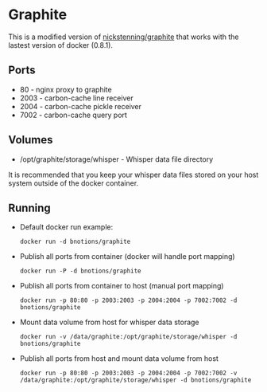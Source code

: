 Graphite
===

This is a modified version of [nickstenning/graphite](https://github.com/nickstenning/dockerfiles/tree/master/graphite) that works with the lastest version of docker (0.8.1).

Ports
---

* 80 - nginx proxy to graphite
* 2003 - carbon-cache line receiver
* 2004 - carbon-cache pickle receiver
* 7002 - carbon-cache query port


Volumes
---

* /opt/graphite/storage/whisper - Whisper data file directory

It is recommended that you keep your whisper data files stored on your host system outside of the docker container.


Running
---

* Default docker run example:

	`docker run -d bnotions/graphite`

* Publish all ports from container (docker will handle port mapping)

	`docker run -P -d bnotions/graphite`

* Publish all ports from container to host (manual port mapping)

	`docker run -p 80:80 -p 2003:2003 -p 2004:2004 -p 7002:7002 -d bnotions/graphite`
	
* Mount data volume from host for whisper data storage

	`docker run -v /data/graphite:/opt/graphite/storage/whisper -d bnotions/graphite`

* Publish all ports from host and mount data volume from host

	`docker run -p 80:80 -p 2003:2003 -p 2004:2004 -p 7002:7002 -v /data/graphite:/opt/graphite/storage/whisper -d bnotions/graphite`
